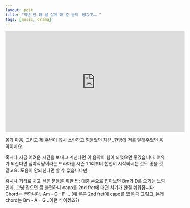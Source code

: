 ```yaml
---
layout: post
title: "작년 한 해 날 살게 해 준 음악　思ひで。。"
tags: [music, drama]
---
```


<iframe width="560" height="315" src="https://www.youtube.com/embed/lopUDQ2QfmM" frameborder="0" allowfullscreen></iframe>

몸과 마음, 그리고 제 주변이 몹시 소란하고 힘들었던 작년..한밤에 저를 달래주었던 음악이네요. 

혹시나 지금 어려운 시간을 보내고 계신다면 이 음악이 힘이 되었으면 좋겠습니다. 여유가 되신다면 심야식당이라는 드라마를 시즌 1 1회부터 천천히 시작하시는 것도 좋을 것 같고요. 도움이 안되신다면 할 수 없습니다만. 

혹시나 기타로 치고 싶은 분들을 위한 팁: 대충 손으로 잡아보면 Bm와 D를 오가는 느낌인데, 그냥 잡으면 좀 불편하니 capo를 2nd fret에 대면 치기가 한결 쉬워집니다. Chord는 뻔합니다. Am - G - F ... (예 물론 2nd fret에 capo를 댔을 때 그렇고, 본래 chord는 Bm - A - G ..이런 식이겠죠?)
